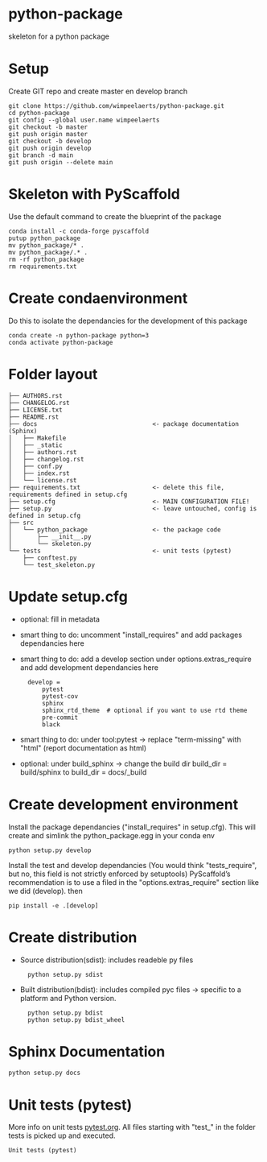 # python-package
skeleton for a python package

# Setup 
Create GIT repo and create master en develop branch 

    git clone https://github.com/wimpeelaerts/python-package.git
    cd python-package
    git config --global user.name wimpeelaerts
    git checkout -b master
    git push origin master
    git checkout -b develop
    git push origin develop
    git branch -d main
    git push origin --delete main


# Skeleton with PyScaffold 
Use the default command to create the blueprint of the package

    conda install -c conda-forge pyscaffold
    putup python_package
    mv python_package/* .
    mv python_package/.* .
    rm -rf python_package
    rm requirements.txt

# Create condaenvironment
Do this to isolate the dependancies for the development of this package 

    conda create -n python-package python=3
    conda activate python-package

# Folder layout

    ├── AUTHORS.rst                
    ├── CHANGELOG.rst
    ├── LICENSE.txt
    ├── README.rst
    ├── docs                                <- package documentation (Sphinx)
    │   ├── Makefile
    │   ├── _static
    │   ├── authors.rst
    │   ├── changelog.rst
    │   ├── conf.py
    │   ├── index.rst
    │   └── license.rst
    ├── requirements.txt                    <- delete this file, requirements defined in setup.cfg
    ├── setup.cfg                           <- MAIN CONFIGURATION FILE!
    ├── setup.py                            <- leave untouched, config is defined in setup.cfg
    ├── src                                
    │   └── python_package                  <- the package code 
    │       ├── __init__.py
    │       └── skeleton.py
    └── tests                               <- unit tests (pytest)
        ├── conftest.py
        └── test_skeleton.py

# Update setup.cfg 

- optional: fill in metadata
- smart thing to do: uncomment "install_requires" and add packages dependancies here
- smart thing to do: add a develop section under options.extras_require and add development dependancies here

        develop =
            pytest
            pytest-cov
            sphinx
            sphinx_rtd_theme  # optional if you want to use rtd theme
            pre-commit
            black

- smart thing to do: under tool:pytest -> replace "term-missing" with "html"  (report documentation as html)
- optional: under build_sphinx -> change the build dir build_dir = build/sphinx to build_dir = docs/_build

# Create development environment

Install the package dependancies ("install_requires" in setup.cfg). This will create and simlink the python_package.egg in your conda env

    python setup.py develop

Install the test and develop dependancies (You would think "tests_require", but no, this field is not strictly enforced by setuptools)
PyScaffold’s recommendation is to use a filed in the "options.extras_require" section like we did (develop). then 

    pip install -e .[develop]

# Create distribution

- Source distribution(sdist): includes readeble py files 

        python setup.py sdist

- Built distribution(bdist): includes compiled pyc files -> specific to a platform and Python version.

        python setup.py bdist
        python setup.py bdist_wheel

# Sphinx Documentation

    python setup.py docs

# Unit tests (pytest)

More info on unit tests [pytest.org](https://docs.pytest.org/en/latest/). All files starting with "test_" in the folder tests is picked up and executed. 

    Unit tests (pytest)